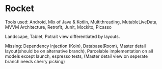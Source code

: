 # Rocket
Tools used: Android, Mix of Java & Kotlin, Multithreading, MutableLiveData, MVVM Architecture, Retrofit, Junit, Mockito, Picasso 

Landscape, Tablet, Potrait view differentiated by layouts. 

Missing: Dependency Injection (Koin), Database(Room), Master detail layout(should be on alternative branch), Parcelable implementation on all models except launch, espresso tests,  (Master detail view on seperate branch needs cherry picking)
